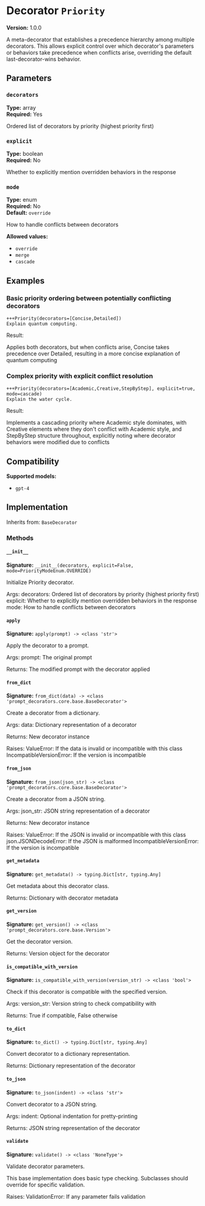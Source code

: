 # Decorator `Priority`

**Version:** 1.0.0

A meta-decorator that establishes a precedence hierarchy among multiple decorators. This allows explicit control over which decorator's parameters or behaviors take precedence when conflicts arise, overriding the default last-decorator-wins behavior.

## Parameters

### `decorators`

**Type:** array  
**Required:** Yes  

Ordered list of decorators by priority (highest priority first)

### `explicit`

**Type:** boolean  
**Required:** No  

Whether to explicitly mention overridden behaviors in the response

### `mode`

**Type:** enum  
**Required:** No  
**Default:** `override`  

How to handle conflicts between decorators

**Allowed values:**

- `override`
- `merge`
- `cascade`

## Examples

### Basic priority ordering between potentially conflicting decorators

```
+++Priority(decorators=[Concise,Detailed])
Explain quantum computing.
```

Result:

Applies both decorators, but when conflicts arise, Concise takes precedence over Detailed, resulting in a more concise explanation of quantum computing

### Complex priority with explicit conflict resolution

```
+++Priority(decorators=[Academic,Creative,StepByStep], explicit=true, mode=cascade)
Explain the water cycle.
```

Result:

Implements a cascading priority where Academic style dominates, with Creative elements where they don't conflict with Academic style, and StepByStep structure throughout, explicitly noting where decorator behaviors were modified due to conflicts

## Compatibility

**Supported models:**

- `gpt-4`

## Implementation

Inherits from: `BaseDecorator`

### Methods

#### `__init__`

**Signature:** `__init__(decorators, explicit=False, mode=PriorityModeEnum.OVERRIDE)`

Initialize Priority decorator.

Args:
    decorators: Ordered list of decorators by priority (highest priority first)
    explicit: Whether to explicitly mention overridden behaviors in the response
    mode: How to handle conflicts between decorators

#### `apply`

**Signature:** `apply(prompt) -> <class 'str'>`

Apply the decorator to a prompt.

Args:
    prompt: The original prompt
    
Returns:
    The modified prompt with the decorator applied

#### `from_dict`

**Signature:** `from_dict(data) -> <class 'prompt_decorators.core.base.BaseDecorator'>`

Create a decorator from a dictionary.

Args:
    data: Dictionary representation of a decorator
    
Returns:
    New decorator instance
    
Raises:
    ValueError: If the data is invalid or incompatible with this class
    IncompatibleVersionError: If the version is incompatible

#### `from_json`

**Signature:** `from_json(json_str) -> <class 'prompt_decorators.core.base.BaseDecorator'>`

Create a decorator from a JSON string.

Args:
    json_str: JSON string representation of a decorator
    
Returns:
    New decorator instance
    
Raises:
    ValueError: If the JSON is invalid or incompatible with this class
    json.JSONDecodeError: If the JSON is malformed
    IncompatibleVersionError: If the version is incompatible

#### `get_metadata`

**Signature:** `get_metadata() -> typing.Dict[str, typing.Any]`

Get metadata about this decorator class.

Returns:
    Dictionary with decorator metadata

#### `get_version`

**Signature:** `get_version() -> <class 'prompt_decorators.core.base.Version'>`

Get the decorator version.

Returns:
    Version object for the decorator

#### `is_compatible_with_version`

**Signature:** `is_compatible_with_version(version_str) -> <class 'bool'>`

Check if this decorator is compatible with the specified version.

Args:
    version_str: Version string to check compatibility with
    
Returns:
    True if compatible, False otherwise

#### `to_dict`

**Signature:** `to_dict() -> typing.Dict[str, typing.Any]`

Convert decorator to a dictionary representation.

Returns:
    Dictionary representation of the decorator

#### `to_json`

**Signature:** `to_json(indent) -> <class 'str'>`

Convert decorator to a JSON string.

Args:
    indent: Optional indentation for pretty-printing
    
Returns:
    JSON string representation of the decorator

#### `validate`

**Signature:** `validate() -> <class 'NoneType'>`

Validate decorator parameters.

This base implementation does basic type checking.
Subclasses should override for specific validation.

Raises:
    ValidationError: If any parameter fails validation

